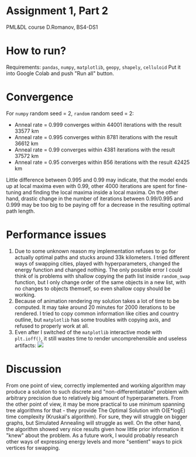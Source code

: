 # Assignment 1, Part 2

PML&DL course
D.Romanov, BS4-DS1

# How to run?

Requirements: `pandas`, `numpy`, `matplotlib`, `geopy`, `shapely`, `celluloid`
Put it into Google Colab and push "Run all" button.

# Convergence

For `numpy` random seed = 2, `random` random seed = 2:
* Anneal rate = 0.999 converges within 44001 iterations with the result 33577 km
* Anneal rate = 0.995 converges within 8781 iterations with the result 36612 km  
* Anneal rate = 0.99 converges within 4381 iterations with the result 37572 km  
* Anneal rate = 0.95 converges within 856 iterations with the result 42425 km  

Little difference between 0.995 and 0.99 may indicate, that the model ends up at local maxima even with 0.99, other 4000 iterations are spent for fine-tuning and finding the local maxima inside a local maxima.
On the other hand, drastic change in the number of iterations between 0.99/0.995 and 0.999 may be too big to be paying off for a decrease in the resulting optimal path length.

# Performance issues

1. Due to some unknown reason my implementation refuses to go for actually optimal paths and stucks around 33k kilometers. I tried different ways of swapping cities, played with hyperparameters, changed the energy function and changed nothing. The only possible error I could think of is problems with shallow copying the path list inside `random_swap` function, but I only change order of the same objects in a new list, with no changes to objects themself, so even shallow copy should be working.
2. Because of animation rendering my solution takes a lot of time to be computed. It may take around 20 minutes for 2000 iterations to be rendered. I tried to copy common information like cities and country outline, but `matplotlib` has some troubles with copying axis, and refused to properly work at all.
3. Even after I switched of the `matplotlib` interactive mode with `plt.ioff()`, it still wastes time to render uncomprehensible and useless artifacts:
    ![](https://i.imgur.com/6AsGzCo.png)

# Discussion

From one point of view, correctly implemented and working algorithm may produce a solution to such discrete and "non-differentiatable" problem with arbitrary precision due to relatively big amount of hyperparameters.
From the other point of view, it may be more practical to use minimum spanning tree algorithms for that - they provide The Optimal Solution with O(E\*logE) time complexity (Kruskal's algorithm). For sure, they will struggle on bigger graphs, but Simulated Annealing will struggle as well.
On the other hand, the algorithm showed very nice results given how little prior information it "knew" about the problem. 
As a future work, I would probably research other ways of expressing energy levels and more "sentient" ways to pick vertices for swapping.